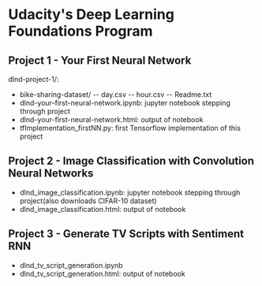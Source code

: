# Udacity's Deep Learning Foundations Program

## Project 1 - Your First Neural Network
dlnd-project-1/:
- bike-sharing-dataset/
-- day.csv
-- hour.csv
-- Readme.txt
- dlnd-your-first-neural-network.ipynb: jupyter notebook stepping through project
- dlnd-your-first-neural-network.html: output of notebook
- tfImplementation_firstNN.py: first Tensorflow implementation of this project

## Project 2 - Image Classification with Convolution Neural Networks
- dlnd_image_classification.ipynb: jupyter notebook stepping through project(also downloads CIFAR-10
  dataset)
- dlnd_image_classification.html: output of notebook

## Project 3 - Generate TV Scripts with Sentiment RNN
- dlnd_tv_script_generation.ipynb
- dlnd_tv_script_generation.html: output of notebook
